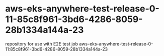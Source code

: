 # aws-eks-anywhere-test-release-0-11-85c8f961-3bd6-4286-8059-28b1334a144a-23
repository for use with E2E test job aws-eks-anywhere-test-release-0-11:85c8f961-3bd6-4286-8059-28b1334a144a-23
